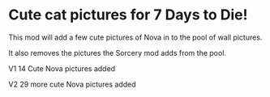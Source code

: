 # Cute cat pictures for 7 Days to Die!

This mod will add a few cute pictures of Nova in to the pool of wall pictures.

It also removes the pictures the Sorcery mod adds from the pool.

V1
14 Cute Nova pictures added

V2
29 more cute Nova pictures added